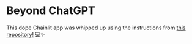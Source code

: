 # Beyond ChatGPT 

This dope Chainlit app was whipped up using the instructions from [this repository!](https://github.com/AI-Maker-Space/Beyond-ChatGPT) 💻✨